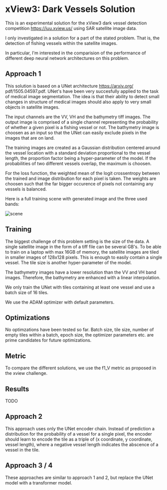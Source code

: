 xView3: Dark Vessels Solution 
=============================

This is an experimental solution for the xView3 dark vessel detection
competition https://iuu.xview.us/ using SAR satellite image data.

I only investigated in a solution for a part of the stated problem. That is,
the detection of fishing vessels within the satellite images.

In particular, I'm interested in the comparision of the performance of
different deep neural network architectures on this problem.

Approach 1
---------

This solution is based on a UNet architecture https://arxiv.org/
pdf/1505.04597.pdf. UNet's have been very succesfully applied to the task of
medical image segmentation. The idea is that their ability to detect small
changes in structure of medical images should also apply to very small objects
in satellite images.

The input channels are the VV, VH and the bathymetry tiff images. The output
image is comprised of a single channel representing the probability of whether
a given pixel is a fishing vessel or not. The bathymetry image is choosen as
an input so that the UNet can easily exclude pixels in the images that are
on land.

The training images are created as a Gaussian distribution centered around
the vessel location with a standard deviation proportional to the vessel
length, the proportion factor being a hyper-parameter of the model. If the
probabilities of two different vessels overlap, the maximum is choosen.

For the loss function, the weighted mean of the logit crossentropy between the
trained and image distribution for each pixel is taken. The weights are choosen
such that the far bigger occurence of pixels not containing any vessels is
balanced.

Here is a full training scene with generated image and the three used bands:

![scene](https://github.com/drsk0/xview/assets/827698/45e2358b-8a7d-49a3-9b7a-8024dc660f24)


Training
--------

The biggest challenge of this problem setting is the size of the data. A single
satellite image in the form of a tiff file can be several GB's. To be able to
train on a laptop with max 16GB of memory, the satellite images are tiled in
smaller images of 128x128 pixels. This is enough to easily contain a single
vessel. The tile size is another hyper-parameter of the model. 

The bathymetry images have a lower resolution than the VV and VH band images.
Therefore, the bathymetry are enhanced with a linear interpolation.

We only train the UNet with tiles containing at least one vessel and use a
batch size of 16 tiles.

We use the ADAM optimizer with default parameters.

Optimizations
-------------

No optimzations have been tested so far. Batch size, tile size, number of
empty tiles within a batch, epoch size, the optimizer parameters etc. are prime
candidates for future optimizations.


Metric
------

To compare the different solutions, we use the f1_V metric as proposed in the
xview challenge.

Results
-------

TODO


Approach 2
----------

This approach uses only the UNet encoder chain. Instead of prediction a
distribution for the probability of a vessel for a single pixel, the encoder
should learn to encode the tile as a triple of (x coordinate, y coordinate,
vessel length), where a negative vessel length indicates the abscence of a
vessel in the tile.

Approach 3 / 4
--------------

These approaches are similar to approach 1 and 2, but replace the UNet model
with a transformer model.
